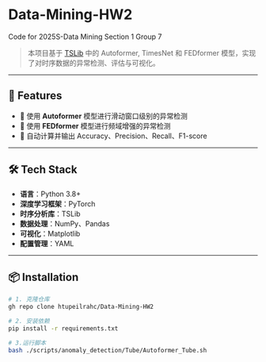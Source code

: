 # Data-Mining-HW2
Code for 2025S-Data Mining Section 1 Group 7
> 本项目基于 [TSLib](https://github.com/thuml/Time-Series-Library) 中的 Autoformer, TimesNet 和 FEDformer 模型，实现了对时序数据的异常检测、评估与可视化。

---

## 🚀 Features

- 🔹 使用 **Autoformer** 模型进行滑动窗口级别的异常检测  
- 🔹 使用 **FEDformer** 模型进行频域增强的异常检测  
- 🔹 自动计算并输出 Accuracy、Precision、Recall、F1-score

---

## 🛠 Tech Stack

- **语言**：Python 3.8+  
- **深度学习框架**：PyTorch  
- **时序分析库**：TSLib  
- **数据处理**：NumPy、Pandas  
- **可视化**：Matplotlib  
- **配置管理**：YAML  

---

## 📦 Installation

```bash
# 1. 克隆仓库
gh repo clone htupeilrahc/Data-Mining-HW2

# 2. 安装依赖
pip install -r requirements.txt

# 3.运行脚本
bash ./scripts/anomaly_detection/Tube/Autoformer_Tube.sh
